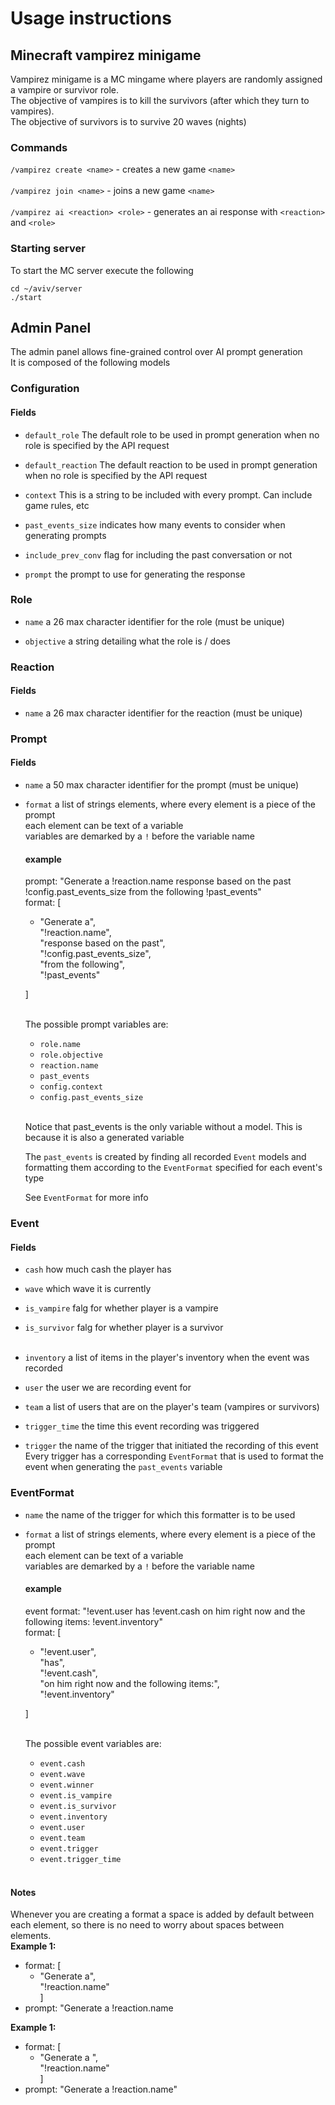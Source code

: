 # Usage instructions
## Minecraft vampirez minigame
Vampirez minigame is a MC mingame where players are randomly assigned a vampire or survivor role.<br>
The objective of vampires is to kill the survivors (after which they turn to vampires).<br>
The objective of survivors is to survive 20 waves (nights)<br>

### Commands 
`/vampirez create <name>` - creates a new game `<name>`<br><br>
`/vampirez join <name>` - joins a new game `<name>`<br><br>
`/vampirez ai <reaction> <role>` - generates an ai response with `<reaction>` and `<role>` <br>

### Starting server 
To start the MC server execute the following 
````
cd ~/aviv/server 
./start
````

## Admin Panel 
The admin panel allows fine-grained control over AI prompt generation
<br>It is composed of the following models 

### Configuration
#### Fields
- `default_role`
    The default role to be used in prompt generation when no role is specified by the API request<br>

- `default_reaction`
    The default reaction to be used in prompt generation when no role is specified by the API request<br>

- `context`
    This is a string to be included with every prompt. Can include game rules, etc<br>

- `past_events_size`
    indicates how many events to consider when generating prompts<br>

- `include_prev_conv`
    flag for including the past conversation or not<br>

- `prompt`
    the prompt to use for generating the response<br>

### Role
- `name`
    a 26 max character identifier for the role (must be unique)<br>

- `objective`
    a string detailing what the role is / does<br>

### Reaction
#### Fields
- `name`
    a 26 max character identifier for the reaction (must be unique)<br>

### Prompt
#### Fields
- `name`
    a 50 max character identifier for the prompt (must be unique)<br>

- `format`
    a list of strings elements, where every element is a piece of the prompt<br>
    each element can be text of a variable<br>
    variables are demarked by a `!` before the variable name<br>
    #### example 
    prompt: "Generate a !reaction.name response based on the past !config.past_events_size from the following !past_events"<br>
    format: [
    *   "Generate a",<br>
        "!reaction.name",<br>
        "response based on the past",<br>
        "!config.past_events_size",<br>
        "from the following",<br>
        "!past_events"<br>

    ]<br><br>

    The possible prompt variables are:
    - `role.name`
    - `role.objective`
    - `reaction.name`
    - `past_events`
    - `config.context`
    - `config.past_events_size`
    <br><br>

    Notice that past_events is the only variable without a model. This is because it is also a generated variable<br>

    The `past_events` is created by finding all recorded `Event` models and formatting them according to the `EventFormat` specified for each event's type<br>
   
    See `EventFormat` for more info<br>

### Event
#### Fields
- `cash`
    how much cash the player has<br>

- `wave`
    which wave it is currently<br>

- `is_vampire`
    falg for whether player is a vampire<br>

- `is_survivor`
    falg for whether player is a survivor<br><br>

- `inventory`
    a list of items in the player's inventory when the event was recorded<br>

- `user`
    the user we are recording event for<br>

- `team`
    a list of users that are on the player's team (vampires or survivors)<br>

- `trigger_time`
    the time this event recording was triggered<br>

- `trigger`
    the name of the trigger that initiated the recording of this event<br>
    Every trigger has a corresponding `EventFormat` that is used to format the event when generating the `past_events` variable

### EventFormat
- `name`
    the name of the trigger for which this formatter is to be used<br>

- `format`
    a list of strings elements, where every element is a piece of the prompt<br>
    each element can be text of a variable<br>
    variables are demarked by a `!` before the variable name<br>
    #### example 
    event format: "!event.user has !event.cash on him right now and the following items: !event.inventory"<br>
    format: [<br>
    *  "!event.user",<br>
        "has",<br>
        "!event.cash",<br>
        "on him right now and the following items:",<br>
        "!event.inventory"<br>

    ]<br><br>

    The possible event variables are:
    - `event.cash`
    - `event.wave`
    - `event.winner`
    - `event.is_vampire`
    - `event.is_survivor`
    - `event.inventory`
    - `event.user`
    - `event.team`
    - `event.trigger`
    - `event.trigger_time`
    <br><br>

#### Notes
Whenever you are creating a format a space is added by default between each element, so there is no need to worry about spaces between elements.<br>
**Example 1:**<br>
- format: [
    *   "Generate a",<br>
        "!reaction.name"<br>
]
- prompt: "Generate a !reaction.name

**Example 1:**<br>
- format: [
    *   "Generate a ",<br>
        "!reaction.name"<br>
]
- prompt: "Generate a  !reaction.name"
